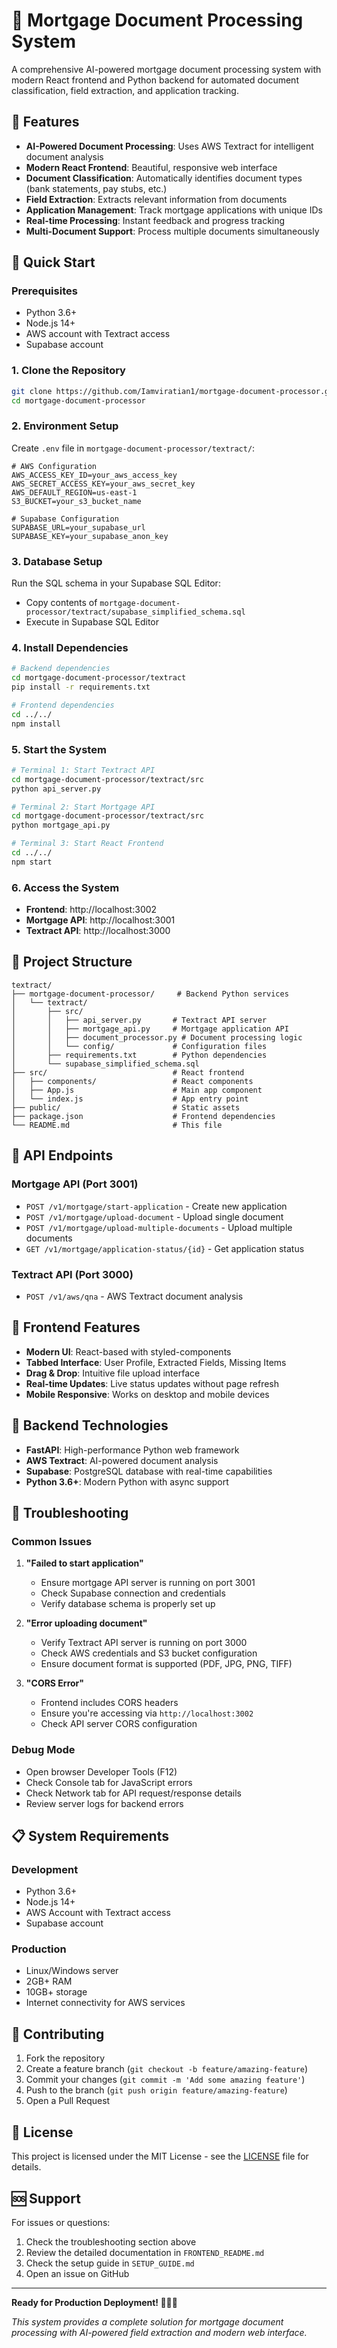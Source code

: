 # 🏦 Mortgage Document Processing System

A comprehensive AI-powered mortgage document processing system with modern React frontend and Python backend for automated document classification, field extraction, and application tracking.

## 🎯 Features

- **AI-Powered Document Processing**: Uses AWS Textract for intelligent document analysis
- **Modern React Frontend**: Beautiful, responsive web interface
- **Document Classification**: Automatically identifies document types (bank statements, pay stubs, etc.)
- **Field Extraction**: Extracts relevant information from documents
- **Application Management**: Track mortgage applications with unique IDs
- **Real-time Processing**: Instant feedback and progress tracking
- **Multi-Document Support**: Process multiple documents simultaneously

## 🚀 Quick Start

### Prerequisites
- Python 3.6+
- Node.js 14+
- AWS account with Textract access
- Supabase account

### 1. Clone the Repository
```bash
git clone https://github.com/Iamviratian1/mortgage-document-processor.git
cd mortgage-document-processor
```

### 2. Environment Setup
Create `.env` file in `mortgage-document-processor/textract/`:
```env
# AWS Configuration
AWS_ACCESS_KEY_ID=your_aws_access_key
AWS_SECRET_ACCESS_KEY=your_aws_secret_key
AWS_DEFAULT_REGION=us-east-1
S3_BUCKET=your_s3_bucket_name

# Supabase Configuration
SUPABASE_URL=your_supabase_url
SUPABASE_KEY=your_supabase_anon_key
```

### 3. Database Setup
Run the SQL schema in your Supabase SQL Editor:
- Copy contents of `mortgage-document-processor/textract/supabase_simplified_schema.sql`
- Execute in Supabase SQL Editor

### 4. Install Dependencies
```bash
# Backend dependencies
cd mortgage-document-processor/textract
pip install -r requirements.txt

# Frontend dependencies
cd ../../
npm install
```

### 5. Start the System
```bash
# Terminal 1: Start Textract API
cd mortgage-document-processor/textract/src
python api_server.py

# Terminal 2: Start Mortgage API
cd mortgage-document-processor/textract/src
python mortgage_api.py

# Terminal 3: Start React Frontend
cd ../../
npm start
```

### 6. Access the System
- **Frontend**: http://localhost:3002
- **Mortgage API**: http://localhost:3001
- **Textract API**: http://localhost:3000

## 📁 Project Structure

```
textract/
├── mortgage-document-processor/     # Backend Python services
│   └── textract/
│       ├── src/
│       │   ├── api_server.py       # Textract API server
│       │   ├── mortgage_api.py     # Mortgage application API
│       │   ├── document_processor.py # Document processing logic
│       │   └── config/             # Configuration files
│       ├── requirements.txt        # Python dependencies
│       └── supabase_simplified_schema.sql
├── src/                            # React frontend
│   ├── components/                 # React components
│   ├── App.js                      # Main app component
│   └── index.js                    # App entry point
├── public/                         # Static assets
├── package.json                    # Frontend dependencies
└── README.md                       # This file
```

## 🔧 API Endpoints

### Mortgage API (Port 3001)
- `POST /v1/mortgage/start-application` - Create new application
- `POST /v1/mortgage/upload-document` - Upload single document
- `POST /v1/mortgage/upload-multiple-documents` - Upload multiple documents
- `GET /v1/mortgage/application-status/{id}` - Get application status

### Textract API (Port 3000)
- `POST /v1/aws/qna` - AWS Textract document analysis

## 🎨 Frontend Features

- **Modern UI**: React-based with styled-components
- **Tabbed Interface**: User Profile, Extracted Fields, Missing Items
- **Drag & Drop**: Intuitive file upload interface
- **Real-time Updates**: Live status updates without page refresh
- **Mobile Responsive**: Works on desktop and mobile devices

## 🔄 Backend Technologies

- **FastAPI**: High-performance Python web framework
- **AWS Textract**: AI-powered document analysis
- **Supabase**: PostgreSQL database with real-time capabilities
- **Python 3.6+**: Modern Python with async support

## 🐛 Troubleshooting

### Common Issues

1. **"Failed to start application"**
   - Ensure mortgage API server is running on port 3001
   - Check Supabase connection and credentials
   - Verify database schema is properly set up

2. **"Error uploading document"**
   - Verify Textract API server is running on port 3000
   - Check AWS credentials and S3 bucket configuration
   - Ensure document format is supported (PDF, JPG, PNG, TIFF)

3. **"CORS Error"**
   - Frontend includes CORS headers
   - Ensure you're accessing via `http://localhost:3002`
   - Check API server CORS configuration

### Debug Mode
- Open browser Developer Tools (F12)
- Check Console tab for JavaScript errors
- Check Network tab for API request/response details
- Review server logs for backend errors

## 📋 System Requirements

### Development
- Python 3.6+
- Node.js 14+
- AWS Account with Textract access
- Supabase account

### Production
- Linux/Windows server
- 2GB+ RAM
- 10GB+ storage
- Internet connectivity for AWS services

## 🤝 Contributing

1. Fork the repository
2. Create a feature branch (`git checkout -b feature/amazing-feature`)
3. Commit your changes (`git commit -m 'Add some amazing feature'`)
4. Push to the branch (`git push origin feature/amazing-feature`)
5. Open a Pull Request

## 📄 License

This project is licensed under the MIT License - see the [LICENSE](LICENSE) file for details.

## 🆘 Support

For issues or questions:
1. Check the troubleshooting section above
2. Review the detailed documentation in `FRONTEND_README.md`
3. Check the setup guide in `SETUP_GUIDE.md`
4. Open an issue on GitHub

---

**Ready for Production Deployment! 🏦📄✨**

*This system provides a complete solution for mortgage document processing with AI-powered field extraction and modern web interface.*
